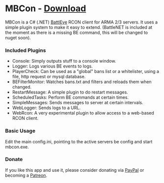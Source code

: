 # MBCon - [Download](https://github.com/maca134/MBCon/releases) #

MBCon is a C# (.NET) [BattlEye](http://www.battleye.com/) RCON client for ARMA 2/3 servers. It uses a simple plugin system to make it easy to extend. (BattleNET is included at the moment as there is a missing BE command, this will be changed to nuget soon).

### Included Plugins ###

- Console: Simply outputs stuff to a console window.
- Logger: Logs various BE events to logs.
- PlayerCheck: Can be used as a "global" bans list or a whitelister, using a file, http request or mysql database.
- BEFilterMonitor: Watches bans.txt and filters and reloads them when changed.
- RestartMessage: A simple plugin to do restart messages.
- ScheduledTasks: Perform BE commands at certain times.
- SimpleMessages: Sends messages to server at certain intervals.
- WebLogger: Sends logs to a URL.
- WebRcon: A very experimental plugin to allow access to a web-based RCON client.

### Basic Usage ###

Edit the main config.ini, pointing to the active servers be config and start mbcon.exe.

### Donate ###

If you like this app and use it, please consider donating via [PayPal](https://www.paypal.com/cgi-bin/webscr?cmd=_s-xclick&hosted_button_id=95G5FZ8PSW63W) or becoming a [Patreon](https://www.patreon.com/maca134).
